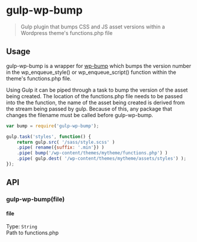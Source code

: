 # gulp-wp-bump
>Gulp plugin that bumps CSS and JS asset versions within a Wordpress theme's functions.php file

## Usage
gulp-wp-bump is a wrapper for [wp-bump](https://www.npmjs.com/package/wp-bump) which bumps the version number in the wp_enqueue_style() or wp_enqueue_script() function within the theme's functions.php file.

Using Gulp it can be piped through a task to bump the version of the asset being created.  The location of the functions.php file needs to be passed into the the function, the name of the asset being created is derived from the stream being passed by gulp.  Because of this, any package that changes the filename must be called before gulp-wp-bump.

```javascript
var bump = require('gulp-wp-bump');

gulp.task('styles', function() {
    return gulp.src( '/sass/style.scss' )
    .pipe( rename({suffix: '.min'}) )
    .pipe( bump('/wp-content/themes/mytheme/functions.php') )
    .pipe( gulp.dest( '/wp-content/themes/mytheme/assets/styles') );
});
```

## API
### gulp-wp-bump(file)
#### file
Type: `String`  
Path to functions.php
